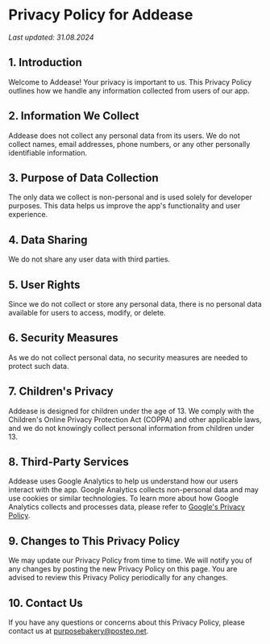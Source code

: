 # Privacy Policy for Addease

_Last updated: 31.08.2024_

## 1. Introduction

Welcome to Addease! Your privacy is important to us. This Privacy Policy outlines how we handle any information collected from users of our app.

## 2. Information We Collect

Addease does not collect any personal data from its users. We do not collect names, email addresses, phone numbers, or any other personally identifiable information.

## 3. Purpose of Data Collection

The only data we collect is non-personal and is used solely for developer purposes. This data helps us improve the app's functionality and user experience.

## 4. Data Sharing

We do not share any user data with third parties.

## 5. User Rights

Since we do not collect or store any personal data, there is no personal data available for users to access, modify, or delete.

## 6. Security Measures

As we do not collect personal data, no security measures are needed to protect such data.

## 7. Children's Privacy

Addease is designed for children under the age of 13. We comply with the Children's Online Privacy Protection Act (COPPA) and other applicable laws, and we do not knowingly collect personal information from children under 13.

## 8. Third-Party Services

Addease uses Google Analytics to help us understand how our users interact with the app. Google Analytics collects non-personal data and may use cookies or similar technologies. To learn more about how Google Analytics collects and processes data, please refer to [Google's Privacy Policy](https://policies.google.com/privacy).

## 9. Changes to This Privacy Policy

We may update our Privacy Policy from time to time. We will notify you of any changes by posting the new Privacy Policy on this page. You are advised to review this Privacy Policy periodically for any changes.

## 10. Contact Us

If you have any questions or concerns about this Privacy Policy, please contact us at purposebakery@posteo.net.
